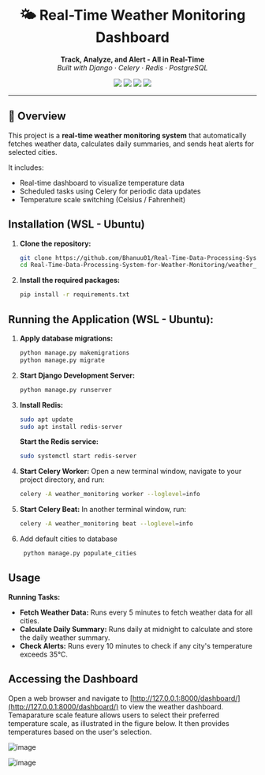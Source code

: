 <h1 align="center">🌤️ Real-Time Weather Monitoring Dashboard</h1>

<p align="center">
  <b>Track, Analyze, and Alert - All in Real-Time</b><br>
  <i>Built with Django · Celery · Redis · PostgreSQL</i>
</p>

<p align="center">
  <img src="https://img.shields.io/badge/Python-3.9+-blue?logo=python" />
  <img src="https://img.shields.io/badge/Django-4.x-green?logo=django" />
  <img src="https://img.shields.io/badge/Celery-TaskQueue-brightgreen" />
  <img src="https://img.shields.io/badge/Redis-Broker-red?logo=redis" />
</p>

---

## 📌 Overview

This project is a **real-time weather monitoring system** that automatically fetches weather data, calculates daily summaries, and sends heat alerts for selected cities.

It includes:
- Real-time dashboard to visualize temperature data
- Scheduled tasks using Celery for periodic data updates
- Temperature scale switching (Celsius / Fahrenheit)

## Installation (WSL - Ubuntu)

1. **Clone the repository:**

    ```bash
    git clone https://github.com/Bhanuu01/Real-Time-Data-Processing-System-for-Weather-Monitoring.git
    cd Real-Time-Data-Processing-System-for-Weather-Monitoring/weather_monitoring
    ```

2. **Install the required packages:**

    ```bash
    pip install -r requirements.txt
    ```

## Running the Application (WSL - Ubuntu):

1. **Apply database migrations:**

    ```bash
    python manage.py makemigrations
    python manage.py migrate
    ```

2. **Start Django Development Server:**

    ```bash
    python manage.py runserver
    ```

3. **Install Redis:**

    ```bash
    sudo apt update
    sudo apt install redis-server
    ```

    **Start the Redis service:**

    ```bash
    sudo systemctl start redis-server
    ```

4. **Start Celery Worker:** Open a new terminal window, navigate to your project directory, and run:

    ```bash
    celery -A weather_monitoring worker --loglevel=info
    ```

5. **Start Celery Beat:** In another terminal window, run:

    ```bash
    celery -A weather_monitoring beat --loglevel=info
    ```

6. Add default cities to database
   
   ```bash
    python manage.py populate_cities
    ```


## Usage

**Running Tasks:**

- **Fetch Weather Data:** Runs every 5 minutes to fetch weather data for all cities.
- **Calculate Daily Summary:** Runs daily at midnight to calculate and store the daily weather summary.
- **Check Alerts:** Runs every 10 minutes to check if any city's temperature exceeds 35°C.

## Accessing the Dashboard

Open a web browser and navigate to [http://127.0.0.1:8000/dashboard/](http://127.0.0.1:8000/dashboard/) to view the weather dashboard.
Temaparature scale feature allows users to select their preferred temperature scale, as illustrated in the figure below. It then provides temperatures based on the user's selection.

![image](https://github.com/user-attachments/assets/2a9abad8-fee3-43d0-a946-a5f4b0a59347)

![image](https://github.com/user-attachments/assets/343965bd-1790-475e-b911-a0c4d70d5c97)

